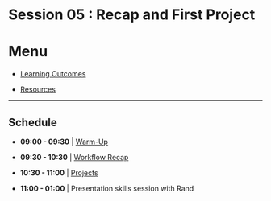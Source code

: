 # Session 05 : Recap and First Project

# Menu

- [Learning Outcomes](./learning-outcomes.md)

- [Resources](./resources.md)

--------------------------------------------------------------------------------

## Schedule

- **09:00 - 09:30** | [Warm-Up](./puzzle.md)

- **09:30 - 10:30** | [Workflow Recap](./git-recap.md)

- **10:30 - 11:00** | [Projects](./project.md)

- **11:00 - 01:00** | Presentation skills session with Rand 
